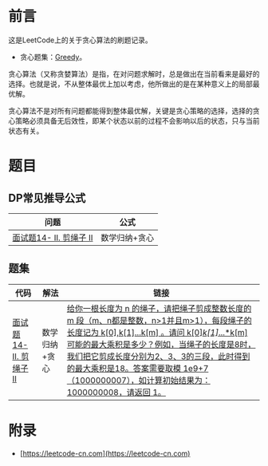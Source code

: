 # 前言

这是LeetCode上的关于贪心算法的刷题记录。

 - 贪心题集：[Greedy](https://leetcode-cn.com/tag/greedy/)。

贪心算法（又称贪婪算法）是指，在对问题求解时，总是做出在当前看来是最好的选择。也就是说，不从整体最优上加以考虑，他所做出的是在某种意义上的局部最优解。

贪心算法不是对所有问题都能得到整体最优解，关键是贪心策略的选择，选择的贪心策略必须具备无后效性，即某个状态以前的过程不会影响以后的状态，只与当前状态有关。

# 题目

## DP常见推导公式

| 问题 | 公式 |
| ---- | ---- |
| [面试题14- II. 剪绳子 II](CuttingRope.java) | 数学归纳+贪心 |

## 题集

| 代码 | 解法 | 链接 |
| ---- | ---- | ---- |
| [面试题14- II. 剪绳子 II](CuttingRope.java) |  数学归纳+贪心  | [给你一根长度为 n 的绳子，请把绳子剪成整数长度的 m 段（m、n都是整数，n>1并且m>1），每段绳子的长度记为 k[0],k[1]...k[m] 。请问 k[0]*k[1]*...*k[m] 可能的最大乘积是多少？例如，当绳子的长度是8时，我们把它剪成长度分别为2、3、3的三段，此时得到的最大乘积是18。答案需要取模 1e9+7（1000000007），如计算初始结果为：1000000008，请返回 1。](https://leetcode-cn.com/problems/jian-sheng-zi-ii-lcof/) |

# 附录

 - [https://leetcode-cn.com](https://leetcode-cn.com)